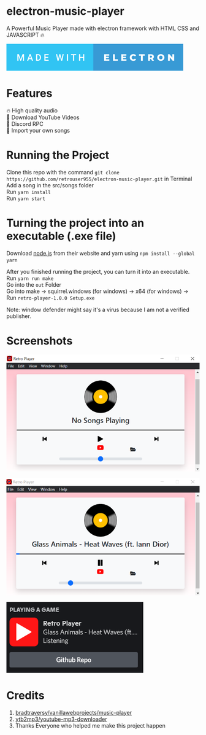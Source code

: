 # electron-music-player
A Powerful Music Player made with electron framework with HTML CSS and JAVASCRIPT 🔥

![Made with electron](./readme-images/made-with-electron.svg)

# Features

🔥 High quality audio  
🔻 Download YouTube Videos  
🌌 Discord RPC  
🎵 Import your own songs

# Running the Project
Clone this repo with the command `git clone https://github.com/retrouser955/electron-music-player.git` in Terminal  
Add a song in the src/songs folder  
Run `yarn install`  
Run `yarn start`

# Turning the project into an executable (.exe file)

Download [node.js](https://nodejs.org/en/) from their website and yarn using `npm install --global yarn`

After you finished running the project, you can turn it into an executable.  
Run `yarn run make`  
Go into the `out` Folder  
Go into make -> squirrel.windows (for windows) -> x64 (for windows) -> Run `retro-player-1.0.0 Setup.exe`

Note: window defender might say it's a virus because I am not a verified publisher.

# Screenshots

![Retro Player No Music Playing](./readme-images/retro-player-idle.png)

![Grass Animals Heat Waves playing](./readme-images/heat-waves.png)

![Discord RPC](./readme-images/Discord-RPC.png)

# Credits

1. [bradtraversy/vanillawebprojects/music-player](https://github.com/bradtraversy/vanillawebprojects/tree/master/music-player)
2. [ytb2mp3/youtube-mp3-downloader](https://github.com/ytb2mp3/youtube-mp3-downloader#readme)
3. Thanks Everyone who helped me make this project happen
